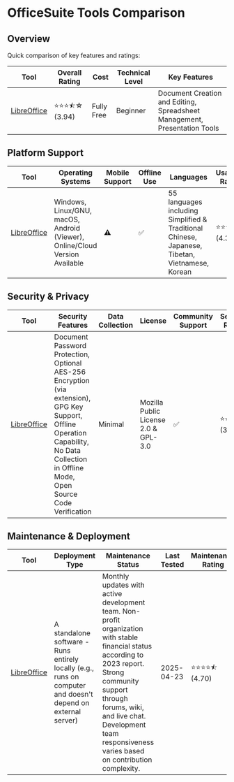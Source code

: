 # OfficeSuite Tools Comparison
## Overview
Quick comparison of key features and ratings:

| Tool | Overall Rating | Cost | Technical Level | Key Features |
|------|----------------|------|-----------------|--------------|
| [LibreOffice](https://www.libreoffice.org/) | ⭐⭐⭐⯪☆ (3.94) | Fully Free | Beginner | Document Creation and Editing, Spreadsheet Management, Presentation Tools |

## Platform Support
| Tool | Operating Systems | Mobile Support | Offline Use | Languages | Usability Rating |
|------|------------------|----------------|--------------|-----------|------------------|
| [LibreOffice](https://www.libreoffice.org/) | Windows, Linux/GNU, macOS, Android (Viewer), Online/Cloud Version Available | ⚠️ | ✅ | 55 languages including Simplified & Traditional Chinese, Japanese, Tibetan, Vietnamese, Korean | ⭐⭐⭐⭐⯪ (4.30) |

## Security & Privacy
| Tool | Security Features | Data Collection | License | Community Support | Security Rating |
|------|-------------------|-----------------|----------|------------------|----------------|
| [LibreOffice](https://www.libreoffice.org/) | Document Password Protection, Optional AES-256 Encryption (via extension), GPG Key Support, Offline Operation Capability, No Data Collection in Offline Mode, Open Source Code Verification | Minimal | Mozilla Public License 2.0 & GPL-3.0 | ✅ | ⭐⭐⭐☆☆ (3.20) |

## Maintenance & Deployment
| Tool | Deployment Type | Maintenance Status | Last Tested | Maintenance Rating |
|------|----------------|-------------------|-------------|-------------------|
| [LibreOffice](https://www.libreoffice.org/) | A standalone software - Runs entirely locally (e.g., runs on computer and doesn't depend on external server) | Monthly updates with active development team. Non-profit organization with stable financial status according to 2023 report. Strong community support through forums, wiki, and live chat. Development team responsiveness varies based on contribution complexity. | 2025-04-23 | ⭐⭐⭐⭐⯪ (4.70) |
